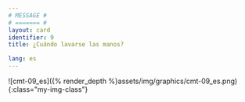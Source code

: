 ```yaml
---
# MESSAGE #
# ======= #
layout: card
identifier: 9
title: ¿Cuándo lavarse las manos?

lang: es
---
```


![cmt-09_es]({% render_depth %}assets/img/graphics/cmt-09_es.png){:class="my-img-class"}
